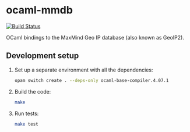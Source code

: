 # ocaml-mmdb

[![Build Status](https://travis-ci.org/issuu/ocaml-mmdb.svg?branch=master)](https://travis-ci.org/issuu/ocaml-mmdb)

OCaml bindings to the MaxMind Geo IP database (also known as GeoIP2).

## Development setup

1. Set up a separate environment with all the dependencies:

   ```sh
   opam switch create . --deps-only ocaml-base-compiler.4.07.1
   ```

1. Build the code:

   ```sh
   make
   ```

1. Run tests:

   ```sh
   make test
   ```
